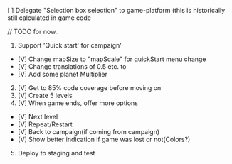 [ ] Delegate "Selection box selection" to game-platform (this is historically still calculated in game code






// TODO for now..

1. Support 'Quick start' for campaign'
  - [V] Change mapSize to "mapScale" for quickStart menu change
  - [V] Change translations of 0.5 etc. to
  - [V] Add some planet Multiplier
2. [V] Get to 85% code coverage before moving on
3. [V] Create 5 levels
4. [V] When game ends, offer more options
  - [V] Next level
  - [V] Repeat/Restart
  - [V] Back to campaign(if coming from campaign)
  - [V] Show better indication if game was lost or not(Colors?)
5. Deploy to staging and test
